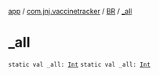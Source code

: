 [app](../../index.md) / [com.jnj.vaccinetracker](../index.md) / [BR](index.md) / [_all](./_all.md)

# _all

`static val _all: `[`Int`](https://kotlinlang.org/api/latest/jvm/stdlib/kotlin/-int/index.html)
`static val _all: `[`Int`](https://kotlinlang.org/api/latest/jvm/stdlib/kotlin/-int/index.html)